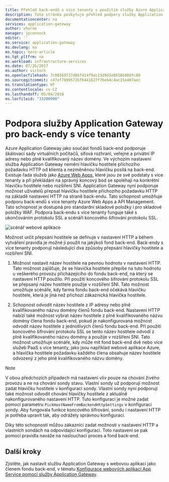 ```yaml
---
title: Přehled back-endů s více tenanty s použitím služby Azure Application Gateway | Dokumentace Microsoftu
description: Tato stránka poskytuje přehled podpory služby Application Gateway pro back-endy s více tenanty.
documentationcenter: na
services: application-gateway
author: vhorne
manager: jpconnock
editor: ''
ms.service: application-gateway
ms.devlang: na
ms.topic: hero-article
ms.tgt_pltfrm: na
ms.workload: infrastructure-services
ms.date: 07/26/2017
ms.author: victorh
ms.openlocfilehash: 7c00369737d05f414f9ac23d9d3e8918b908fc80
ms.sourcegitcommit: c47ef7899572bf6441627f76eb4c4ac15e487aec
ms.translationtype: HT
ms.contentlocale: cs-CZ
ms.lasthandoff: 05/04/2018
ms.locfileid: "33200990"
---
```

# <a name="application-gateway-support-for-multi-tenant-back-ends"></a>Podpora služby Application Gateway pro back-endy s více tenanty

Azure Application Gateway jako součást fondů back-end podporuje škálovací sady virtuálních počítačů, síťová rozhraní, veřejné a privátní IP adresy nebo plně kvalifikovaný název domény. Ve výchozím nastavení služba Application Gateway nemění hlavičku hostitele příchozího požadavku HTTP od klienta a nezměněnou hlavičku posílá na back-end. Existuje řada služeb jako [Azure Web Apps](../app-service/app-service-web-overview.md), které jsou ze své podstaty s více tenanty a při překládání na správný koncový bod se spoléhají na konkrétní hlavičku hostitele nebo rozšíření SNI. Application Gateway nyní podporuje možnost uživatelů přepsat hlavičku hostitele příchozího požadavku HTTP na základě nastavení HTTP na straně back-endu. Tato schopnost umožňuje podporu back-endů s více tenanty Azure Web Apps a API Management. Tato schopnost je dostupná pro standardní skladové položky i pro skladové položky WAF. Podpora back-endu s více tenanty funguje také s ukončováním protokolu SSL a scénáři koncového šifrování protokolu SSL.

![scénář webové aplikace](./media/application-gateway-web-app-overview/scenario.png)

Možnost určit přepsání hostitele se definuje v nastavení HTTP a během vytváření pravidla je možné ji použít na jakýkoli fond back-end. Back-endy s více tenanty podporují následující dva způsoby přepsání hlavičky hostitele a rozšíření SNI.

1. Možnost nastavit název hostitele na pevnou hodnotu v nastavení HTTP. Tato možnost zajišťuje, že se hlavička hostitele přepíše na tuto hodnotu u veškerého provozu přicházejícího do fondu back-end, na který se nastavení HTTP použilo. Při použití koncového šifrování protokolu SSL se přepsaný název hostitele použije v rozšíření SNI. Tato možnost umožňuje scénáře, kdy farma fondu back-end očekává hlavičku hostitele, která je jiná než příchozí zákaznická hlavička hostitele.

2. Schopnost odvodit název hostitele z IP adresy nebo plně kvalifikovaného názvu domény členů fondu back-end. Nastavení HTTP nabízí také možnost vybrat název hostitele z plně kvalifikovaného názvu domény člena fondu back-end, pokud je nakonfigurovaná možnost odvodit název hostitele z jednotlivých členů fondu back-end. Při použití koncového šifrování protokolu SSL se tento název hostitele odvodí z plně kvalifikovaného názvu domény a použije v rozšíření SNI. Tato možnost umožňuje scénáře, kdy může mít fond back-end dvě nebo více služeb PaaS s více tenanty, jako jsou například webové aplikace Azure, a hlavička hostitele požadavku každého člena obsahuje název hostitele odvozený z jeho plně kvalifikovaného názvu domény.

> [!NOTE]
> V obou předchozích případech má nastavení vliv pouze na chování živého provozu a ne na chování sondy stavu. Vlastní sondy už podporují možnost zadat hlavičku hostitele v konfiguraci sondy. Vlastní sondy nyní podporují také možnost odvodit chování hlavičky hostitele z aktuálně nakonfigurovaného nastavení HTTP. Tuto konfiguraci je možné zadat pomocí parametru `PickHostNameFromBackendHttpSettings` v konfiguraci sondy. Aby fungovala funkce koncového šifrování, sondu i nastavení HTTP je potřeba upravit tak, aby odrážely správnou konfiguraci.

Díky této schopnosti můžou zákazníci zadat možnosti v nastavení HTTP a vlastních sondách na odpovídající konfiguraci. Toto nastavení se pak pomocí pravidla naváže na naslouchací proces a fond back-end.

## <a name="next-steps"></a>Další kroky

Zjistěte, jak nastavit službu Application Gateway s webovou aplikací jako členem fondu back-end, v tématu [Konfigurace webových aplikací App Service pomocí služby Application Gateway](application-gateway-web-app-powershell.md).
